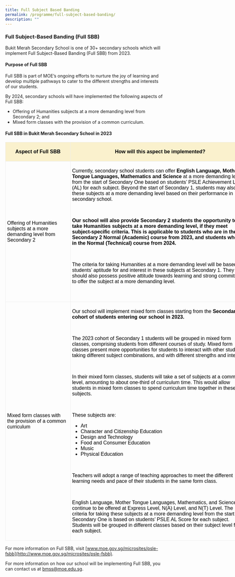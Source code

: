 ```yaml
---
title: Full Subject Based Banding
permalink: /programme/full-subject-based-banding/
description: ""
---
```

### Full Subject-Based Banding (Full SBB)

Bukit Merah Secondary School is one of 30+ secondary schools which will implement Full Subject-Based Banding (Full SBB) from 2023.

#### Purpose of Full SBB

Full SBB is part of MOE’s ongoing efforts to nurture the joy of learning and develop multiple pathways to cater to the different strengths and interests of our students.

By 2024, secondary schools will have implemented the following aspects of Full SBB:

*   Offering of Humanities subjects at a more demanding level from Secondary 2; and
*   Mixed form classes with the provision of a common curriculum.

#### Full SBB in Bukit Merah Secondary School in 2023

<table border="0" style="box-sizing: border-box; border-collapse: collapse; color: rgb(0, 0, 0); font-family: Mukta, sans-serif; font-size: medium; font-style: normal; font-variant-ligatures: normal; font-variant-caps: normal; font-weight: 400; letter-spacing: normal; orphans: 2; text-align: start; text-transform: none; white-space: normal; widows: 2; word-spacing: 0px; -webkit-text-stroke-width: 0px; text-decoration-thickness: initial; text-decoration-style: initial; text-decoration-color: initial; width: 780px; border-color: rgb(0, 0, 0);"><tbody style="box-sizing: border-box;"><tr style="box-sizing: border-box; background-color: rgb(250, 241, 205);"><td width="170" style="box-sizing: border-box; padding: 5px; border: 1px solid rgb(237, 237, 237); width: 207px;"><p style="box-sizing: border-box; text-align: center;"><strong style="box-sizing: border-box; font-weight: bolder;">Aspect of Full SBB</strong></p></td><td width="510" style="box-sizing: border-box; padding: 5px; border: 1px solid rgb(237, 237, 237); width: 572px;"><p style="box-sizing: border-box; text-align: center;"><strong style="box-sizing: border-box; font-weight: bolder;">How will this aspect be implemented?</strong></p></td></tr><tr style="box-sizing: border-box;"><td width="170" style="box-sizing: border-box; padding: 5px; border: 1px solid rgb(237, 237, 237); width: 207px;"><p style="box-sizing: border-box;">Offering of Humanities subjects at a more demanding level from Secondary 2</p></td><td width="510" style="box-sizing: border-box; padding: 5px; border: 1px solid rgb(237, 237, 237); width: 572px;"><p style="box-sizing: border-box;">Currently, secondary school students can offer<span>&nbsp;</span><strong style="box-sizing: border-box; font-weight: bolder;">English Language, Mother Tongue Languages,</strong><span>&nbsp;</span><strong style="box-sizing: border-box; font-weight: bolder;">Mathematics and Science<span>&nbsp;</span></strong>at a more demanding level from the start of Secondary One based on students’ PSLE Achievement Level (AL) for each subject. Beyond the start of Secondary 1, students may also offer these subjects at a more demanding level based on their performance in secondary school.</p><p style="box-sizing: border-box;">&nbsp;</p><p style="box-sizing: border-box;"><strong style="box-sizing: border-box; font-weight: bolder;">Our school will also provide Secondary 2 students the opportunity to take Humanities subjects at a more demanding level, if they meet subject-specific criteria. This is applicable to students who are in the Secondary 2 Normal (Academic) course from 2023, and students who are in the Normal (Technical) course from 2024.</strong></p><p style="box-sizing: border-box;"><em style="box-sizing: border-box;">&nbsp;</em></p><p style="box-sizing: border-box;">The criteria for taking Humanities at a more demanding level will be based on students’ aptitude for and interest in these subjects at Secondary 1.&nbsp;They should also possess positive attitude towards learning and strong commitment to offer the subject at a more demanding level.</p><p style="box-sizing: border-box;">&nbsp;</p></td></tr><tr style="box-sizing: border-box;"><td width="170" style="box-sizing: border-box; padding: 5px; border: 1px solid rgb(237, 237, 237); width: 207px;"><p style="box-sizing: border-box;">Mixed form classes with the provision of a common curriculum</p></td><td width="510" style="box-sizing: border-box; padding: 5px; border: 1px solid rgb(237, 237, 237); width: 572px;"><p style="box-sizing: border-box;">Our school will implement mixed form classes starting from the<span>&nbsp;</span><strong style="box-sizing: border-box; font-weight: bolder;">Secondary 1 cohort of students entering our school in 2023.</strong></p><p style="box-sizing: border-box;">&nbsp;</p><p style="box-sizing: border-box;">The 2023 cohort of Secondary 1 students will be grouped in mixed form classes, comprising students from different courses of study. Mixed form classes present more opportunities for students to interact with other students taking different subject combinations, and with different strengths and interests.</p><p style="box-sizing: border-box;">&nbsp;</p><p style="box-sizing: border-box;">In their mixed form classes, students will take a set of subjects at a common level, amounting to about one-third of curriculum time. This would allow students in mixed form classes to spend curriculum time together in these subjects.</p><p style="box-sizing: border-box;">&nbsp;</p><p style="box-sizing: border-box;">These subjects are:</p><ul style="box-sizing: border-box;"><li style="box-sizing: border-box;">Art</li><li style="box-sizing: border-box;">Character and Citizenship Education</li><li style="box-sizing: border-box;">Design and Technology</li><li style="box-sizing: border-box;">Food and Consumer Education</li><li style="box-sizing: border-box;">Music</li><li style="box-sizing: border-box;">Physical Education</li></ul><p style="box-sizing: border-box;">&nbsp;</p><p style="box-sizing: border-box;">Teachers will adopt a range of teaching approaches to meet the different learning needs and pace of their students in the same form class.</p><p style="box-sizing: border-box;">&nbsp;</p><p style="box-sizing: border-box;">English Language, Mother Tongue Languages, Mathematics, and Science will continue to be offered at Express Level, N(A) Level, and N(T) Level. The criteria for taking these subjects at a more demanding level from the start of Secondary One is based on students’ PSLE AL Score for each subject. Students will be grouped in different classes based on their subject level for each subject.</p></td></tr></tbody></table>

For more information on Full SBB, visit&nbsp;[www.moe.gov.sg/microsites/psle-fsbb](http://www.moe.gov.sg/microsites/psle-fsbb).

For more information on how our school will be implementing Full SBB, you can contact us at&nbsp;[bmss@moe.edu.sg](mailto:bmss@moe.edu.sg).